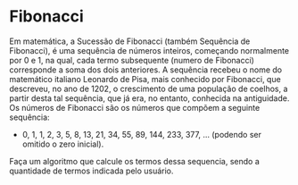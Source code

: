 # Fibonacci
Em matemática, a Sucessão de Fibonacci (também Sequência de Fibonacci), é uma sequência de números inteiros, começando normalmente por 0 e 1, na qual, cada termo subsequente (numero de Fibonacci) corresponde a soma dos dois anteriores. A sequência recebeu o nome do matemático italiano Leonardo de Pisa, mais conhecido por Fibonacci, que descreveu, no ano de 1202, o crescimento de uma população de coelhos, a partir desta tal sequência, que já era, no entanto, conhecida na antiguidade. Os números de Fibonacci são os números que compõem a seguinte sequência: 

* 0, 1, 1, 2, 3, 5, 8, 13, 21, 34, 55, 89, 144, 233, 377, … (podendo ser omitido o zero inicial). 

Faça um algoritmo que calcule os termos dessa
sequencia, sendo a quantidade de termos indicada pelo usuário.